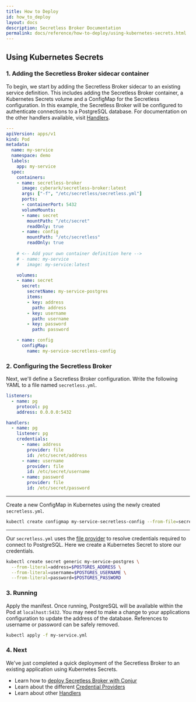 ```yaml
---
title: How to Deploy
id: how_to_deploy
layout: docs
description: Secretless Broker Documentation
permalink: docs/reference/how-to-deploy/using-kubernetes-secrets.html
---
```


## Using Kubernetes Secrets

### 1. Adding the Secretless Broker sidecar container
To begin, we start by adding the Secretless Broker sidecar to an existing
service definition. This includes adding the Secretless Broker container, a
Kubernetes Secrets volume and a ConfigMap for the Secretless configuration. In
this example, the Secretless Broker will be configured to authenticate
connections to a PostgreSQL database. For documentation on the other handlers
available, visit [Handlers](/docs/reference/handlers/overview.html).
``` yaml
---
apiVersion: apps/v1
kind: Pod
metadata:
  name: my-service
  namespace: demo
  labels:
    app: my-service
  spec:
    containers:
    - name: secretless-broker
      image: cyberark/secretless-broker:latest
      args: ["-f", "/etc/secretless/secretless.yml"]
      ports:
      - containerPort: 5432
      volumeMounts:
      - name: secret
        mountPath: "/etc/secret"
        readOnly: true
      - name: config
        mountPath: "/etc/secretless"
        readOnly: true
    
    # <-- Add your own container definition here -->
    # - name: my-service
    #   image: my-service:latest

    volumes:
    - name: secret
      secret:
        secretName: my-service-postgres
        items:
        - key: address
          path: address
        - key: username
          path: username
        - key: password
          path: password

    - name: config
      configMap:
        name: my-service-secretless-config
```
### 2. Configuring the Secretless Broker
Next, we'll define a Secretless Broker configuration. Write the following YAML
to a file named `secretless.yml`.
``` yaml
listeners:
  - name: pg
    protocol: pg
    address: 0.0.0.0:5432

handlers:
  - name: pg
    listener: pg
    credentials:
      - name: address
        provider: file
        id: /etc/secret/address
      - name: username
        provider: file
        id: /etc/secret/username
      - name: password
        provider: file
        id: /etc/secret/password
```
---
Create a new ConfigMap in Kubernetes using the newly created `secretless.yml`.
``` bash
kubectl create configmap my-service-secretless-config --from-file=secretless.yml
```
----
Our `secretless.yml` uses the
[file provider](/docs/reference/providers/file.html) to resolve credentials
required to connect to PostgreSQL. Here we create a Kubernetes Secret to store
our credentials.
``` bash
kubectl create secret generic my-service-postgres \
  --from-literal=address=$POSTGRES_ADDRESS \
  --from-literal=username=$POSTGRES_USERNAME \
  --from-literal=password=$POSTGRES_PASSWORD
```

### 3. Running

Apply the manifest. Once running, PostgreSQL will be available within the Pod at
`localhost:5432`. You may need to make a change to your applications
configuration to update the address of the database. References to username or
password can be safely removed.
``` bash
kubectl apply -f my-service.yml
```

### 4. Next
We've just completed a quick deployment of the Secretless Broker to an existing
application using Kubernetes Secrets.
- Learn how to [deploy Secretless Broker with Conjur](/docs/reference/how-to-deploy/using-conjur.html)
- Learn about the different [Credential Providers](/docs/reference/providers/overview.html)
- Learn about other [Handlers](/docs/reference/handlers/overview.html)
